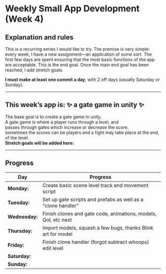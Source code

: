 # Weekly Small App Development (Week 4)

## Explanation and rules

This is a recurring series I would like to try. The premise is very simple: every week, 
I have a new assignment—an application of some sort. The first few days are spent ensuring 
that the most basic functions of the app are acceptable. This is the end goal. 
Once the main end goal has been reached, I add stretch goals.

**I must make at least one commit a day**, with 2 off days (usually Saturday or Sunday).

---

## This week’s app is: :sparkles: a gate game in unity :sparkles:
The base goal is to create a gate game in unity.  
A gate game is where a player runs through a level, and   
passes through gates which increase or decrease the score.   
sometimes the scores can be players and a fight may take place at the end,  
of the level.  
**Stretch goals will be added here:**  

---


## Progress
| **Day**       | **Progress**                                                   |
|---------------|----------------------------------------------------------------|
| **Monday:**   | Create basic scene level track and movement script             |
| **Tuesday:**  | Set up gate scripts and prefabs as well as a "clone handler"   |
| **Wednesday:**| Finish clones and gate code, animations, models, Qol, etc next |
| **Thursday:** | Import models, squash a few bugs, thanks Blink art for model   |
| **Friday:**   | Finish clone handler (forgot subtract whoops) edit level       |
| **Saturday:** |                                                                |
| **Sunday:**   |                                                                |
